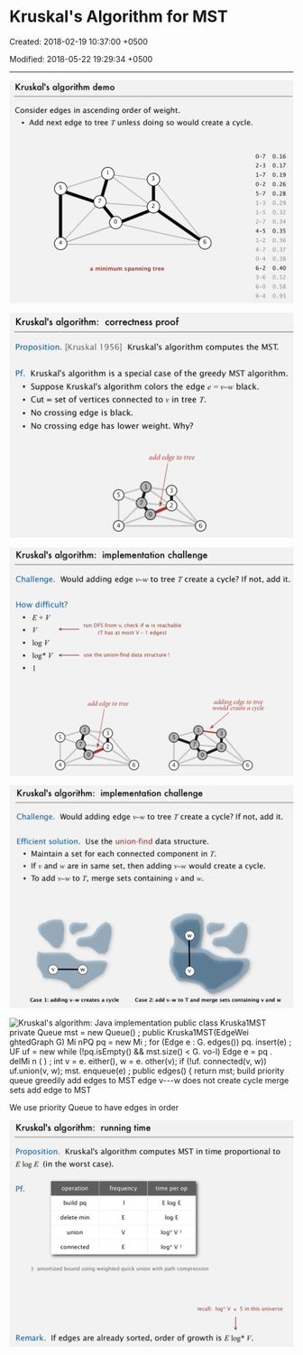 # Kruskal's Algorithm for MST

Created: 2018-02-19 10:37:00 +0500

Modified: 2018-05-22 19:29:34 +0500

---

![Kruskal's algorithm demo Consider edges in ascending order of weight. • Add next edge to tree T unless doing so would create a cycle. -7 0.16 17 0.19 -2 0.26 -7 0.28 1-3 1-5 0.32 -7 0.35 1-2 -7 -4 -2 0.40 3-6 0.52 6-0 -4 0.93 3 5 7 2 4 a minimum spanning tree 3 7 5 6 2- o 5 2 4- 4 6 6 0.29 0.34 0.36 0.37 0.38 0.58 ](media/Kruskal's-Algorithm-for-MST-image1.png)



![Kruskal's algorithm: correctness proof Proposition. [Kruskal 1956] Kruskal's algorithm computes the MST. Pf. • • • • Kruskal's algorithm is a special case of the greedy MST algorithm. Suppose Kruskal's algorithm colors the edge e black. Cut = set of vertices connected to v in tree T. No crossing edge is black. No crossing edge has lower weight. Why? add edge to tree 1 3 5 7 2 0 4 6 ](media/Kruskal's-Algorithm-for-MST-image2.png)



![Kruskal's algorithm: implementation challenge Challenge. Would adding edge to tree T create a cycle? If not, add it. How difficult? •1 • run DFS from v, check if w is reachable (T has at most V- I edges) log V log* V use the union-find data structure ! 5 4 add edge to tree 3 2 6 4 adding edge to tree would create a cycle 6 ](media/Kruskal's-Algorithm-for-MST-image3.png)



![Kruskal's algorithm: implementation challenge Challenge. Would adding edge to tree T create a cycle? If not, add it. Efficient solution. Use the union-find data structure. • Maintain a set for each connected component in T. • If v and w are in same set, then adding would create a cycle. • To add to T, merge sets containing v and w. w Case 1: adding v---w creates a cycle Case 2: add v---w to T and merge sets containing v and w ](media/Kruskal's-Algorithm-for-MST-image4.png)



![Kruskal's algorithm: Java implementation public class Kruska1MST private Queue<Edge> mst = new Queue<Edge>() ; public Kruska1MST(EdgeWei ghtedGraph G) Mi nPQ<Edge> pq = new Mi ; for (Edge e : G. edges()) pq. insert(e) ; UF uf = new while (!pq.isEmpty() && mst.size() < G. vo-l) Edge e = pq . delMi n ( ) ; int v = e. either(), w = e. other(v); if (!uf. connected(v, w)) uf.union(v, w); mst. enqueue(e) ; public edges() { return mst; build priority queue greedily add edges to MST edge v---w does not create cycle merge sets add edge to MST ](media/Kruskal's-Algorithm-for-MST-image5.png)



We use priority Queue to have edges in order



![Kruskal's algorithm: running time Proposition. Kruskal's algorithm computes MST in time proportional to E log E (in the worst case). operation build pq delete-min union connected frequency time per op E log E log E log* Vt log* Vt t amortized bound using weighted quick union with path compression Remark. recall: log* V s 5 in this universe If edges are already sorted, order of growth is E log* V. ](media/Kruskal's-Algorithm-for-MST-image6.png)








